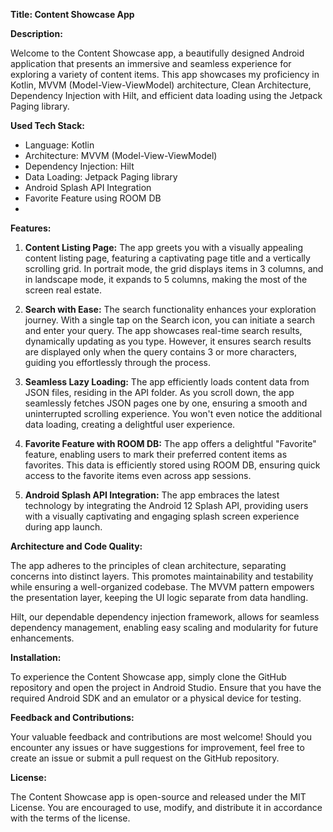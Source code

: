 **Title: Content Showcase App**

**Description:**

Welcome to the Content Showcase app, a beautifully designed Android application that presents an immersive and seamless experience for exploring a variety of content items. This app showcases my proficiency in Kotlin, MVVM (Model-View-ViewModel) architecture, Clean Architecture, Dependency Injection with Hilt, and efficient data loading using the Jetpack Paging library.

**Used Tech Stack:**

- Language: Kotlin
- Architecture: MVVM (Model-View-ViewModel)
- Dependency Injection: Hilt
- Data Loading: Jetpack Paging library
- Android Splash API Integration
- Favorite Feature using ROOM DB
- 
**Features:**

1. **Content Listing Page:** The app greets you with a visually appealing content listing page, featuring a captivating page title and a vertically scrolling grid. In portrait mode, the grid displays items in 3 columns, and in landscape mode, it expands to 5 columns, making the most of the screen real estate.

2. **Search with Ease:** The search functionality enhances your exploration journey. With a single tap on the Search icon, you can initiate a search and enter your query. The app showcases real-time search results, dynamically updating as you type. However, it ensures search results are displayed only when the query contains 3 or more characters, guiding you effortlessly through the process.

3. **Seamless Lazy Loading:** The app efficiently loads content data from JSON files, residing in the API folder. As you scroll down, the app seamlessly fetches JSON pages one by one, ensuring a smooth and uninterrupted scrolling experience. You won't even notice the additional data loading, creating a delightful user experience.

3. **Favorite Feature with ROOM DB:** The app offers a delightful "Favorite" feature, enabling users to mark their preferred content items as favorites. This data is efficiently stored using ROOM DB, ensuring quick access to the favorite items even across app sessions.

3. **Android Splash API Integration:** The app embraces the latest technology by integrating the Android 12 Splash API, providing users with a visually captivating and engaging splash screen experience during app launch.

**Architecture and Code Quality:**

The app adheres to the principles of clean architecture, separating concerns into distinct layers. This promotes maintainability and testability while ensuring a well-organized codebase. The MVVM pattern empowers the presentation layer, keeping the UI logic separate from data handling.

Hilt, our dependable dependency injection framework, allows for seamless dependency management, enabling easy scaling and modularity for future enhancements.

**Installation:**

To experience the Content Showcase app, simply clone the GitHub repository and open the project in Android Studio. Ensure that you have the required Android SDK and an emulator or a physical device for testing.

**Feedback and Contributions:**

Your valuable feedback and contributions are most welcome! Should you encounter any issues or have suggestions for improvement, feel free to create an issue or submit a pull request on the GitHub repository.

**License:**

The Content Showcase app is open-source and released under the MIT License. You are encouraged to use, modify, and distribute it in accordance with the terms of the license.

